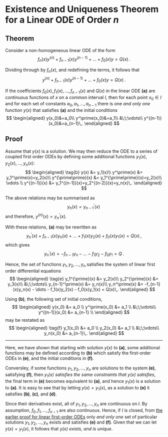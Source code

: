 # Existence and Uniqueness Theorem for a Linear ODE of Order $n$
## Theorem
Consider a non-homogeneous linear ODE of the form
$$
   f_n(x)y^{(n)} + f_{n-1}(x)y^{(n-1)} + \dots + f_0(x)y=Q(x)\,.
$$
    
Dividing through by $f_n(x)$, and redefining the terms, it follows that
$$
    \tag{a}
     y^{(n)} + f_{n-1}(x)y^{(n-1)} + \dots + f_0(x)y=Q(x)\,.
$$
    
If the coefficients $f_0(x),\,f_1(x),\,\dots,\,f_{n-1}(x)$ and $Q(x)$ in the linear ODE **(a)** are continuous functions of $x$ on a common interval $I$, then for each point $x_0\in I$ and for each set of constants $a_0,\,a_1,\,\dots,\,a_{n-1}$ there is one _and only one_ function $y(x)$ that satisfies **(a)** and the initial conditions 
$$
\begin{aligned}
y(x_0)&=a_0\\
y^\prime(x_0)&=a_1\\
&\;\;\vdots\\
y^{(n-1)}(x_0)&=a_{n-1}\,.
\end{aligned}
$$
## Proof
Assume that $y(x)$ is a solution. We may then reduce the ODE to a series of coupled first order ODEs by defining some additional functions $y_1(x),\,y_2(x),\,\dots,\,y_n(x)$:
$$
\begin{aligned}
\tag{b}
y(x) &= y_1(x)\\
y^\prime(x) &= y_1^\prime(x)=y_2(x)\\
y^{\prime\prime}(x) &= y_1^{\prime\prime}(x)=y_2(x)\\
\vdots \\
y^{(n-1)}(x) &= y_1^{(n-1)}(x)=y_2^{(n-2)}(x)=y_n(x)\,.
\end{aligned}
$$

The above relations may be summarised as 
$$
    \tag{c}
    y_n(x) = y_{n-1}^\prime(x)\,
$$ 
and therefore, $y^{(n)}(x) = y_n^\prime(x)$. 
    
With these relations, **(a)** may be rewritten as 
$$
\tag{d}
    y_n^\prime(x) + f_{n-1}(x)y_n(x) + \dots + f_1(x)y_2(x) + f_0(x)y_1(x) = Q(x)\,,
$$
which gives
$$
    y_n^\prime(x) = -f_{n-1}y_n - \dots - f_1y_2 - f_0y_1 = Q\,.
$$
    
Hence, the set of functions $y_1,\,y_2,\,\dots,\,y_n$ satisfies the system of linear first order differential equations
$$
\begin{aligned}
\tag{e}
y_1^{\prime}(x) &= y_2(x)\\
y_2^{\prime}(x) &= y_3(x)\\
&\;\;\vdots\\
y_{n-1}^\prime(x) &= y_n(x)\\
y_n^\prime(x) &= -f_{n-1}(x)y_n(x) - \dots - f_1(x)y_2(x) - f_0(x)y_1(x) = Q(x)\,.
\end{aligned}
$$
    
Using **(b)**, the following set of initial conditions,
$$
\begin{aligned}
    y(x_0) &= a_0 \\
    y^\prime(x_0) &= a_1 \\
&\;\;\vdots\\
    y^{(n-1)}(x_0) &= a_{n-1} \\
\end{aligned}
$$
may be restated as
$$
\begin{aligned}
\tag{f}
    y_1(x_0) &= a_0 \\
    y_2(x_0) &= a_1 \\
&\;\;\vdots\\
    y_n(x_0) &= a_{n-1}\,.
\end{aligned}
$$
___
Here, we have shown that starting with solution $y(x)$ to **(a)**, some additional functions may be defined according to **(b)** which satisfy the first-order ODEs in **(e)**, and the initial conditions in **(f)**.  
    
Conversley, if some functions $y_1,\,y_2,\,\dots,\,y_n$ are solutions to the system **(e)**, satisfying **(f)**, then _$y_1(x)$ satisfies the same constraints that $y(x)$ satisfies_, the final term in **(e)** becomes equivalent to **(a)**, and hence $y_1(x)$ is a solution to **(a)**. It is easy to see that by letting $y(x) = y_1(x)$, as a solution to **(e)** it satisfies **(b)**, **(c)**, and **(d)**. 
    
Since their derivatives exist, all of $y_1,\,y_2,\,\dots,\,y_n$ are continuous on $I$. By assumption, $f_0,\,f_1,\,\dots,\,f_{n-1}$ are also continuous. Hence, if $I$  is closed, from [the earlier proof for linear first-order ODEs](first-order-existence-theorem.md#Existence-and-Uniqueness-Theorem-for-%24n%24-Linear-First-Order-ODEs) only _and only one_ set of particular solutions $y_1,\,y_2,\,\dots,\,y_n$ exists and satisfies **(e)** and **(f)**. Given that we can let $y(x)=y_1(x)$, it follows that _$y(x)$ exists, and is unique_.